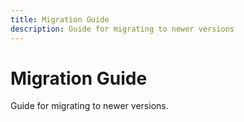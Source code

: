 ```yaml
---
title: Migration Guide
description: Guide for migrating to newer versions
---
```


# Migration Guide

Guide for migrating to newer versions.